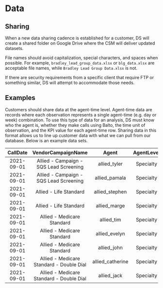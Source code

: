 # Data

## Sharing
When a new data sharing cadence is established for a customer, DS will create a shared folder on Google Drive where the CSM will deliver updated datasets.

File names should avoid capitalization, special characters, and spaces when possible. For example, `bradley_lead_group_data.xlsx` or `blg_data.xlsx` are acceptable file names, while `Bradley Lead Group Data.xlsx` is not.

If there are security requirements from a specific client that require FTP or something similar, DS will attempt to accommodate those needs.

## Examples
Customers should share data at the agent-time level. Agent-time data are records where each observation represents a single agent-time (e.g. day or week) combination. To use this type of data for an analysis, DS must know who the agent is, whether they make calls using Balto, the time unit of observation, and the KPI value for each agent-time row. Sharing data in this format allows us to line up customer data with what we can pull from our database. Below is an example data sets.

**CallDate**|**VendorCampaignName**|**Agent**|**AgentLevel**|**DialAttempt**|**GrossConnections**|**HumanContacts**|**Total\_Att\_Transfers**|**UniqueTransferAttempts**|**UniqueConnectedTransfers**|**UniqueTransferSuccess**
:-----:|:-----:|:-----:|:-----:|:-----:|:-----:|:-----:|:-----:|:-----:|:-----:|:-----:
2021-09-01|Allied - Campaign - SQS Lead Screening|allied\_tyler|Specialty|1|1|1|0|0|0|0
2021-09-01|Allied - Campaign - SQS Lead Screening|allied\_pamala|Specialty|2|1|1|0|0|0|0
2021-09-01|Allied - Life Standard|allied\_stephen|Specialty|2|1|1|0|0|0|0
2021-09-01|Allied - Life Standard|allied\_marge|Specialty|3+|2|1|0|0|0|0
2021-09-01|Allied - Medicare Standard|allied\_tim|Specialty|1|87|56|5|5|5|5
2021-09-01|Allied - Medicare Standard|allied\_evelyn|Specialty|2|7|3|0|0|0|0
2021-09-01|Allied - Medicare Standard|allied\_john|Specialty|3+|163|60|4|4|3|2
2021-09-01|Allied - Medicare Standard - Double Dial|allied\_catherine|Specialty|1|11|5|2|2|1|1
2021-09-01|Allied - Medicare Standard - Double Dial|allied\_jack|Specialty|2|27|11|3|3|3|2
